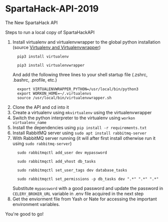 # SpartaHack-API-2019
The New SpartaHack API

Steps to run a local copy of SpartaHackAPI

1. Install virtualenv and virtualenvwrapper to the global python installation (source [Virtualenv and Virtualenvwrapper](http://docs.python-guide.org/en/latest/dev/virtualenvs/))  
    ```
      pip3 install virtualenv
    ```  
    ```
      pip3 install virtualenvwrapper
    ```  
   And add the following three lines to your shell startup file (.zshrc, .bashrc, .profile, etc.)  
    ```
      export VIRTUALENVWRAPPER_PYTHON=/usr/local/bin/python3
      export WORKON_HOME=~/.virtualenvs
      source /usr/local/bin/virtualenvwrapper.sh
    ```  
2. Clone the API and cd into it  
3. Create a virtualenv using `mkvirtualenv` using the virtualenvwrapper  
4. Switch the python interpreter to the virtualenv using `workon virtualenv_name`  
5. Install the dependencies using `pip install -r requirements.txt`  
6. Install RabbitMQ server using `sudo apt install rabbitmq-server`  
7. With RabbitMQ server running (it will after first install otherwise run it using `sudo rabbitmq-server`)  
    ```
      sudo rabbitmqctl add_user dev mypassword
    ```  
    ```
      sudo rabbitmqctl add_vhost db_tasks
    ```  
    ```
      sudo rabbitmqctl set_user_tags dev database_tasks
    ```  
    ```
      sudo rabbitmqctl set_permissions -p db_tasks dev ".*" ".*" ".*"
    ```  
   Substitute `mypassword` with a good password and update the password in `CELERY_BROKER_URL` variable in .env file acquired in the next step
6. Get the enviorment file from Yash or Nate for accessing the important environment variables.

You're good to go!
